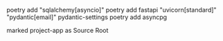 poetry add "sqlalchemy[asyncio]"
poetry add fastapi "uvicorn[standard]" "pydantic[email]" pydantic-settings
poetry add asyncpg

marked project-app as Source Root